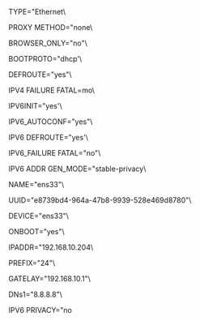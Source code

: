 TYPE=\"Ethernet\
PROXY METHOD=\"none\
BROWSER_ONLY=\"no\"\
BOOTPROTO=\"dhcp\'\
DEFROUTE=\"yes"\
IPV4 FAILURE FATAL=mo\
IPV6INIT=\"yes\'\
IPV6_AUTOCONF=\"yes\"\
IPV6 DEFROUTE=\"yes\'\
IPV6_FAILURE FATAL=\"no\"\
IPV6 ADDR GEN_MODE=\"stable-privacy\
NAME=\"ens33\"\
UUID=\"e8739bd4-964a-47b8-9939-528e469d8780\"\
DEVICE=\"ens33\"\
ONBOOT=\"yes\"\
IPADDR=\"192.168.10.204\
PREFIX=\"24\"\
GATELAY=\"192.168.10.1\"\
DNs1=\"8.8.8.8\"\
IPV6 PRIVACY=\"no
